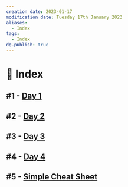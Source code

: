 ```yaml
---
creation date: 2023-01-17
modification date: Tuesday 17th January 2023
aliases:
  - Index
tags:
  - Index
dg-publish: true
---
```

# 📕 Index

##  #1 - [Day 1](Classes_Notes/2022-08-12.md.md)

##  #2 - [Day 2](Classes_Notes/2022-08-16.md.md)

##  #3 - [Day 3](Classes_Notes/2022-09-02.md.md)

##  #4 - [Day 4](Classes_Notes/2022-09-09.md.md)

##  #5 - [Simple Cheat Sheet](Classes_Notes/Scilab_Cheat_Sheet.md.md)
